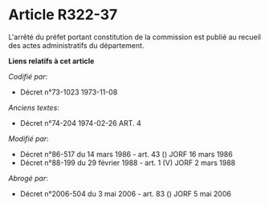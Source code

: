 # Article R322-37

L'arrêté du préfet portant constitution de la commission est publié au recueil des actes administratifs du département.

**Liens relatifs à cet article**

_Codifié par_:

  - Décret n°73-1023 1973-11-08

_Anciens textes_:

  - Décret n°74-204 1974-02-26 ART. 4

_Modifié par_:

  - Décret n°86-517 du 14 mars 1986 - art. 43 () JORF 16 mars 1986
  - Décret n°88-199 du 29 février 1988 - art. 1 (V) JORF 2 mars 1988

_Abrogé par_:

  - Décret n°2006-504 du 3 mai 2006 - art. 83 () JORF 5 mai 2006
